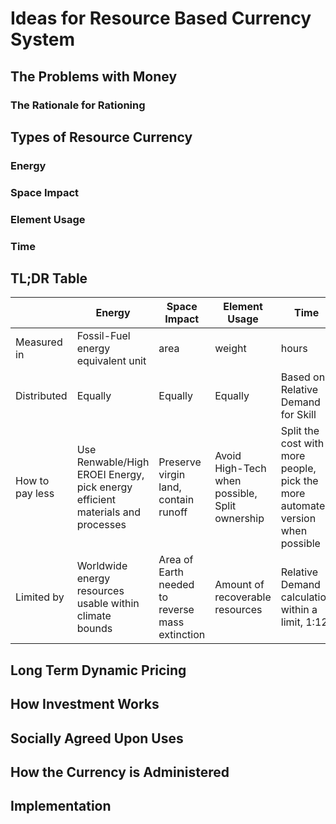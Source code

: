 # Ideas for Resource Based Currency System

## The Problems with Money

### The Rationale for Rationing

## Types of Resource Currency

### Energy

### Space Impact

### Element Usage

### Time

## TL;DR Table

| | Energy | Space Impact | Element Usage | Time | Money |
| ----- | ----- | ----- | ----- | ----- |  ----- |
| Measured in | Fossil-Fuel energy equivalent unit | area | weight | hours | Conventional Currency |
| Distributed | Equally | Equally | Equally | Based on Relative Demand for Skill | By how much others will pay |
| How to pay less | Use Renwable/High EROEI Energy, pick energy efficient materials and processes | Preserve virgin land, contain runoff | Avoid High-Tech when possible, Split ownership | Split the cost with more people, pick the more automated version when possible | Buy from exploited workers and environment |
| Limited by | Worldwide energy resources usable within climate bounds | Area of Earth needed to reverse mass extinction | Amount of recoverable resources | Relative Demand calculation within a limit, 1:12 | No limit until banking crisis |

## Long Term Dynamic Pricing

## How Investment Works

## Socially Agreed Upon Uses

## How the Currency is Administered

## Implementation

